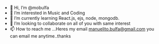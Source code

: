 - 👋 Hi, I’m @mobulfa
- 👀 I’m interested in Music and Coding
- 🌱 I’m currently learning React.js, ejs, node, mongodb.
- 💞️ I’m looking to collaborate on all of you with same interest
- 📫 How to reach me ...Heres my email manuelito.bulfa@gmail.com you can email me anytime..thanks

<!---
mobulfa/mobulfa is a ✨ special ✨ repository because its `README.md` (this file) appears on your GitHub profile.
You can click the Preview link to take a look at your changes.
--->
